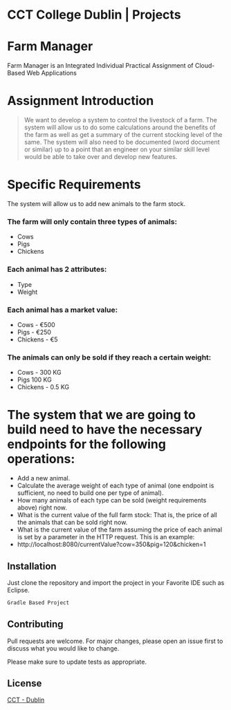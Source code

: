 # CCT College Dublin | Projects

# Farm Manager

Farm Manager is an Integrated Individual Practical Assignment of Cloud-Based Web Applications

# Assignment Introduction

> We want to develop a system to control the livestock of a farm. The system will allow us to
do some calculations around the benefits of the farm as well as get a summary of the current
stocking level of the same. The system will also need to be documented (word document or similar) up to a point that an
engineer on your similar skill level would be able to take over and develop new features.

# Specific Requirements 

The system will allow us to add new animals to the farm stock.

### The farm will only contain three types of animals: ###

- Cows
- Pigs
- Chickens

### Each animal has 2 attributes: ###

- Type
- Weight

### Each animal has a market value: ###

- Cows - €500
- Pigs - €250
- Chickens - €5

### The animals can only be sold if they reach a certain weight: ###

- Cows - 300 KG
- Pigs 100 KG
- Chickens - 0.5 KG


# The system that we are going to build need to have the necessary endpoints for the following operations:
- Add a new animal.
- Calculate the average weight of each type of animal (one endpoint is sufficient, no
need to build one per type of animal).
- How many animals of each type can be sold (weight requirements above) right now.
- What is the current value of the full farm stock: That is, the price of all the animals
that can be sold right now.
- What is the current value of the farm assuming the price of each animal is set by a
parameter in the HTTP request. This is an example:
- http://localhost:8080/currentValue?cow=350&pig=120&chicken=1

## Installation

Just clone the repository and import the project in your Favorite IDE such as Eclipse.

```bash
Gradle Based Project
```


## Contributing
Pull requests are welcome. For major changes, please open an issue first to discuss what you would like to change.

Please make sure to update tests as appropriate.

## License
[CCT - Dublin](https://www.cct.ie/)

